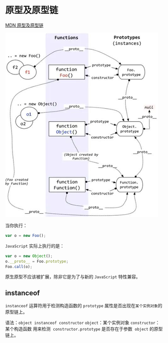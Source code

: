 <!--
 * @Author: tangdaoyong
 * @Date: 2021-01-29 09:22:42
 * @LastEditors: tangdaoyong
 * @LastEditTime: 2021-06-15 11:47:06
 * @Description: 原型及原型链
-->
# 原型及原型链

[MDN 原型及原型链](https://developer.mozilla.org/zh-CN/docs/Web/JavaScript/Inheritance_and_the_prototype_chain)

![原型链](./imgs/原型链.jpeg)

当你执行：
```js
var o = new Foo();
```
`JavaScript` 实际上执行的是：
```js
var o = new Object();
o.__proto__ = Foo.prototype;
Foo.call(o);
```
原生原型不应该被扩展，除非它是为了与新的 `JavaScript` 特性兼容。

## instanceof

`instanceof` 运算符用于检测构造函数的 `prototype` 属性是否出现在`某个实例对象`的原型链上。

语法：`object instanceof constructor`
`object`：某个实例对象
`constructor`：某个构造函数
用来检测  `constructor.prototype` 是否存在于参数  `object` 的原型链上。